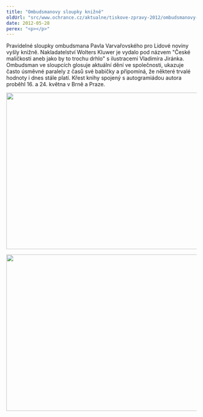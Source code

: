 ```yaml
---
title: "Ombudsmanovy sloupky knižně"
oldUrl: "src/www.ochrance.cz/aktualne/tiskove-zpravy-2012/ombudsmanovy-sloupky-knizne"
date: 2012-05-28
perex: "<p></p>"
---
```


<!-- imported from the old website -->

<p>Pravidelné sloupky ombudsmana Pavla Varvařovského pro Lidové noviny vyšly knižně. Nakladatelství Wolters Kluwer je vydalo pod názvem &quot;České maličkosti aneb jako by to trochu drhlo&quot; s ilustracemi Vladimíra Jiránka. Ombudsman ve sloupcích glosuje aktuální dění ve společnosti, ukazuje často úsměvné paralely z časů své babičky a připomíná, že některé trvalé hodnoty i dnes stále platí. Křest knihy spojený s autogramiádou autora proběhl 16. a 24. května v Brně a Praze.</p><p><img src="https://www.ochrance.cz/uploads/RTEmagicC_krest01.jpg.jpg" height="415" width="620" alt="" /></p><p><img src="https://www.ochrance.cz/uploads/RTEmagicC_krest02.jpg.jpg" height="415" width="620" alt="" /></p>
